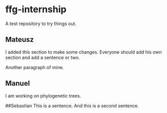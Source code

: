 # ffg-internship
A test repository to try things out.

## Mateusz
I added this section to make some changes. Everyone should add his own section and add a sentence or two.

Another paragraph of mine.

## Manuel
I am working on phylogenetic trees.

##Sebastian
This is a sentence. And this is a second sentence.
